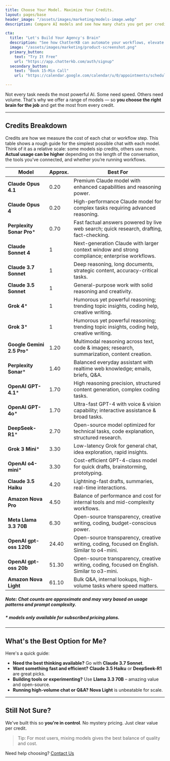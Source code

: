 ```yaml
---
title: Choose Your Model. Maximize Your Credits.
layout: pages/base
header_image: "/assets/images/marketing/models-image.webp"
description: Compare AI models and see how many chats you get per credit.

cta:
  title: "Let's Build Your Agency's Brain"
  description: "See how ChatterKB can automate your workflows, elevate your team, and impress your clients."
  image: "/assets/images/marketing/product-screenshot.png"
  primary_button:
    text: "Try It Free"
    url: "https://app.chatterkb.com/auth/signup"
  secondary_button:
    text: "Book 15-Min Call"
    url: "https://calendar.google.com/calendar/u/0/appointments/schedules/AcZssZ0oYQ10osj27ugUfwOrSoV893uJ-kWPhIKNBhII5bTlwc3j6HdkEunH29TciGeOttFjfxqEn92O"

---
```


Not every task needs the most powerful AI. Some need speed. Others need volume. That's why we offer a range of models — so **you choose the right brain for the job** and get the most from every credit.

---

## Credits Breakdown
Credits are how we measure the cost of each chat or workflow step. This table shows a rough guide for the simplest possible chat with each model. Think of it as a relative scale: some models sip credits, others use more. **Actual usage can be higher** depending on the length of the conversation, the tools you’ve connected, and whether you’re running workflows.

| **<i class="bi bi-cpu me-1"></i> Model**                  | **Approx. <i class="bi bi-coin ms-1"></i>** | **Best For**                                                                 |
|---------------------------|----------------------|------------------------------------------------------------------------------|
| **Claude Opus 4.1**      | 0.20                 | Premium Claude model with enhanced capabilities and reasoning power. |
| **Claude Opus 4**        | 0.20                 | High-performance Claude model for complex tasks requiring advanced reasoning. |
| **Perplexity Sonar Pro**\*  | 0.70                 | Fast factual answers powered by live web search; quick research, drafting, fact-checking. |
| **Claude Sonnet 4**       | 1                 | Next-generation Claude with larger context window and strong compliance; enterprise workflows. |
| **Claude 3.7 Sonnet**     | 1                 | Deep reasoning, long documents, strategic content, accuracy-critical tasks. |
| **Claude 3.5 Sonnet**     | 1                 | General-purpose work with solid reasoning and creativity. |
| **Grok 4**\*                | 1                 | Humorous yet powerful reasoning; trending topic insights, coding help, creative writing. |
| **Grok 3**\*                | 1                 | Humorous yet powerful reasoning; trending topic insights, coding help, creative writing. |
| **Google Gemini 2.5 Pro**\* | 1.20                 | Multimodal reasoning across text, code & images; research, summarization, content creation. |
| **Perplexity Sonar**\*      | 1.40                 | Balanced everyday assistant with realtime web knowledge; emails, briefs, Q&A. |
| **OpenAI GPT-4.1**\*        | 1.70                 | High reasoning precision, structured content generation, complex coding tasks. |
| **OpenAI GPT-4o**\*         | 1.70                 | Ultra-fast GPT-4 with voice & vision capability; interactive assistance & broad tasks. |
| **DeepSeek-R1**\*           | 2.70                 | Open-source model optimized for technical tasks, code explanation, structured research. |
| **Grok 3 Mini**\*           | 3.30                 | Low-latency Grok for general chat, idea exploration, rapid insights. |
| **OpenAI o4-mini**\*        | 3.30                 | Cost-efficient GPT-4-class model for quick drafts, brainstorming, prototyping. |
| **Claude 3.5 Haiku**      | 4.20                 | Lightning-fast drafts, summaries, real-time interactions. |
| **Amazon Nova Pro**       | 4.50                 | Balance of performance and cost for internal tools and mid-complexity workflows. |
| **Meta Llama 3.3 70B**    | 6.30                 | Open-source transparency, creative writing, coding, budget-conscious power. |
| **OpenAI gpt-oss 120b**     | 24.40               | Open-source transparency, creative writing, coding, focused on English. Similar to o4-mini.|
| **OpenAI gpt-oss 20b**     | 51.30               | Open-source transparency, creative writing, coding, focused on English. Similar to o3-mini. |
| **Amazon Nova Light**     | 61.10                 | Bulk Q&A, internal lookups, high-volume tasks where speed matters. |

##### Note: Chat counts are approximate and may vary based on usage patterns and prompt complexity.
##### * _models only available for **subscribed** pricing plans_.
---

## What's the Best Option for Me?

Here's a quick guide:

- **Need the best thinking available?** Go with **Claude 3.7 Sonnet**.
- **Want something fast and efficient?** **Claude 3.5 Haiku** or **DeepSeek-R1** are great picks.
- **Building tools or experimenting?** Use **Llama 3.3 70B** – amazing value and open-source.
- **Running high-volume chat or Q&A?** **Nova Light** is unbeatable for scale.

---

## Still Not Sure?

We've built this so **you're in control**. No mystery pricing. Just clear value per credit.

> Tip: For most users, mixing models gives the best balance of quality and cost.

Need help choosing? [Contact Us](mailto:hello@chatterkb.com)

